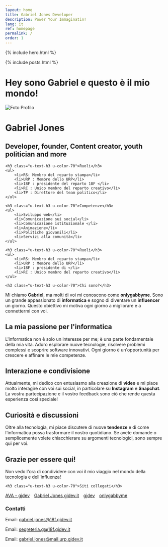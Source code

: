 ```yaml
---
layout: home
title: Gabriel Jones Developer
description: Power Your Immaginatin!
lang: it
ref: homepage
permalink: /
order: 1
---
```


{% include hero.html %}

<main class="container my-4" markdown="1">

{% include posts.html %}

<h1>Hey sono Gabriel e questo è il mio mondo!</h1>
<div class="profile-container">
    <div class="profile-header">
        <img src="https://avatars.githubusercontent.com/u/184998944?s=200&amp;v=4" alt="Foto Profilo" class="profile-photo">
        <h1>Gabriel Jones</h1>
        <h2>Developer, founder, Content creator, youth politician and more</h2>
    </div>

    <h3 class="u-text-h3 u-color-70">Ruoli</h3>
    <ul>
        <li>RS: Membro del reparto stampa</li>
        <li>URP : Membro dello URP</li>
        <li>18F : presidente del reparto 18F </li>
        <li>RC : Unico membro del reparto creativo</li>
        <li>TP : Direttore del team politico</li>
    </ul>

    <h3 class="u-text-h3 u-color-70">Competenze</h3>
    <ul>
        <li>Sviluppo web</li>
        <li>Comunicazione sui social</li>
        <li>Comunicazione istituzionale </li>
        <li>Animazione</li>
        <li>Politiche giovanili</li>
        <li>Servizi alla comunità</li>
    </ul>

    <h3 class="u-text-h3 u-color-70">Ruoli</h3>
    <ul>
        <li>RS: Membro del reparto stampa</li>
        <li>URP : Membro dello URP</li>
        <li>18F : presidente di </li>
        <li>RC : Unico membro del reparto creativo</li>
    </ul>
    
    <h3 class="u-text-h3 u-color-70">Chi sono?</h3>
<p>Mi chiamo <strong>Gabriel</strong>, ma molti di voi mi conoscono come <strong>onlygabbyme</strong>. Sono un grande appassionato di <strong>informatica</strong> e sogno di diventare un <strong>influencer</strong> un giorno. Questo obiettivo mi motiva ogni giorno a migliorare e a connettermi con voi.</p>

<h2>La mia passione per l'informatica</h2>
<p>L'informatica non è solo un interesse per me; è una parte fondamentale della mia vita. Adoro esplorare nuove tecnologie, risolvere problemi complessi e scoprire software innovativi. Ogni giorno è un'opportunità per crescere e affinare le mie competenze.</p>

<h2>Interazione e condivisione</h2>
<p>Attualmente, mi dedico con entusiasmo alla creazione di <strong>video</strong> e mi piace molto interagire con voi sui social, in particolare su <strong>Instagram</strong> e <strong>Snapchat</strong>. La vostra partecipazione e il vostro feedback sono ciò che rende questa esperienza così speciale!</p>

<h2>Curiosità e discussioni</h2>
<p>Oltre alla tecnologia, mi piace discutere di nuove <strong>tendenze</strong> e di come l'informatica possa trasformare il nostro quotidiano. Se avete domande o semplicemente volete chiacchierare su argomenti tecnologici, sono sempre qui per voi.</p>

<h2>Grazie per essere qui!</h2>
<p>Non vedo l'ora di condividere con voi il mio viaggio nel mondo della tecnologia e dell'influenza!</p>

    <h3 class="u-text-h3 u-color-70">Siti collegati</h3>



<div class="it-btn-container"><a class="btn btn-sm btn-secondary" href="https://ava.gjdev.it">AVA - gjdev</a></div>
<div class="it-btn-container"><a class="btn btn-sm btn-secondary" href="https://gabrieljones.gjdev.it">Gabriel Jones gjdev.it</a></div>
<div class="it-btn-container"><a class="btn btn-sm btn-secondary" href="https://gjdev.it">gjdev</a></div>
<div class="it-btn-container"><a class="btn btn-sm btn-secondary" href="https://onlygabbyme.it">onlygabbyme</a></div>
<style>
    .it-btn-container {
    display: inline-block;
    margin-right: 10px; /* Aggiungi uno spazio tra i bottoni */
}
</style>
    <h3 class="u-text-h3 u-color-70">Contatti</h3>
    <p>Email: <a href="mailto:gabriel.jones@18f.gjdev.it">gabriel.jones@18f.gjdev.it</a></p>
    <p>Email: <a href="mailto:segreteria.g@18f.gjdev.it">segreteria.g@18f.gjdev.it</a></p>
    <p>Email: <a href="mailto:gabriel.jones@mail.urp.gjdev.it">gabriel.jones@mail.urp.gjdev.it</a></p>
    
</div>

</main>

